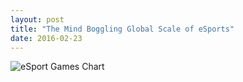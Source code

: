 ```yaml
---
layout: post
title: "The Mind Boggling Global Scale of eSports"
date: 2016-02-23
---
```


![eSport Games Chart](/assets/2016-02-23/games-chart.png "eSport Games Chart")



